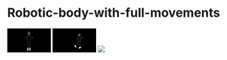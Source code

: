 # Robotic-body-with-full-movements
                        
<p float="left">
  <img src="https://github.com/mennatallah-nawar/Robotic-body-with-full-movements/blob/master/1%20(1).png" width="100" />
  <img src="https://github.com/mennatallah-nawar/Robotic-body-with-full-movements/blob/master/1%20(2).png" width="100" /> 
  <img src="/img3.png" width="100" />
</p>
